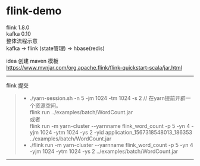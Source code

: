 # flink-demo 
flink 1.8.0 <br>
kafka 0.10 <br>
整体流程示意 <br>
kafka ->  flink (state管理) -> hbase(redis) <br>

idea 创建 maven 模板 <br>
https://www.mvnjar.com/org.apache.flink/flink-quickstart-scala/jar.html <br>

---------------
flink 提交 <br>
>- ./yarn-session.sh -n 5 -jm 1024 -tm 1024 -s 2 // 在yarn提前开辟一个资源空间。 <br>
flink run ../examples/batch/WordCount.jar <br>
  或者 <br>
flink run -m yarn-cluster --yarnname flink_word_count -p 5 -yn 4 -yjm 1024 -ytm 1024 -ys 2 -yid application_1567318548013_186353 ../examples/batch/WordCount.jar <br>
>- ./flink run -m yarn-cluster --yarnname flink_word_count -p 5 -yn 4 -yjm 1024 -ytm 1024 -ys 2 ../examples/batch/WordCount.jar <br>
----------------
